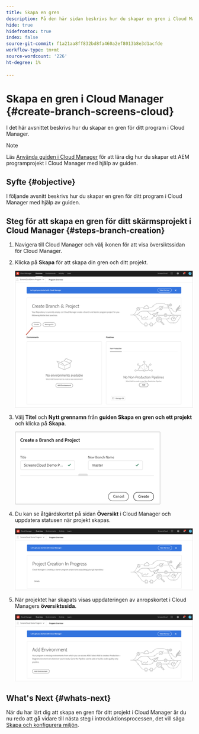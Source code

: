 ```yaml
---
title: Skapa en gren
description: På den här sidan beskrivs hur du skapar en gren i Cloud Manager för skärmar som en Cloud Service.
hide: true
hidefromtoc: true
index: false
source-git-commit: f1a21aa8ff832bd8fa460a2ef8013b8e3d1acfde
workflow-type: tm+mt
source-wordcount: '226'
ht-degree: 1%

---
```



# Skapa en gren i Cloud Manager {#create-branch-screens-cloud}

I det här avsnittet beskrivs hur du skapar en gren för ditt program i Cloud Manager.

>[!NOTE]
>Läs [Använda guiden i Cloud Manager](https://experienceleague.adobe.com/docs/experience-manager-cloud-service/onboarding/getting-access/create-application-project/using-the-wizard.html?lang=en) för att lära dig hur du skapar ett AEM programprojekt i Cloud Manager med hjälp av guiden.

## Syfte {#objective}

I följande avsnitt beskrivs hur du skapar en gren för ditt program i Cloud Manager med hjälp av guiden.

## Steg för att skapa en gren för ditt skärmsprojekt i Cloud Manager {#steps-branch-creation}

1. Navigera till Cloud Manager och välj ikonen för att visa översiktssidan för Cloud Manager.

1. Klicka på **Skapa** för att skapa din gren och ditt projekt.

   ![bild](/help/screens-cloud/assets/onboarding/create-branch1.png)

1. Välj **Titel** och **Nytt grennamn** från **guiden Skapa en gren och ett projekt** och klicka på **Skapa**.

   ![bild](/help/screens-cloud/assets/onboarding/create-branch2.png)

1. Du kan se åtgärdskortet på sidan **Översikt** i Cloud Manager och uppdatera statusen när projekt skapas.

   ![bild](/help/screens-cloud/assets/onboarding/create-branch3.png)

1. När projektet har skapats visas uppdateringen av anropskortet i Cloud Managers **översiktssida**.

   ![bild](/help/screens-cloud/assets/onboarding/create-branch4.png)

## What&#39;s Next {#whats-next}

När du har lärt dig att skapa en gren för ditt projekt i Cloud Manager är du nu redo att gå vidare till nästa steg i introduktionsprocessen, det vill säga [Skapa och konfigurera miljön](/help/screens-cloud/onboarding-screens-cloud/creating-an-environment.md).